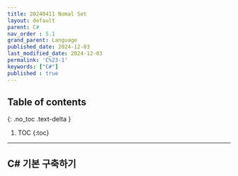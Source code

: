 ```yaml
---
title: 20240411 Nomal Set
layout: default
parent: C#
nav_order : 5.1
grand_parent: Language
published_date: 2024-12-03
last_modified_date: 2024-12-03
permalink: 'C%23-1'
keywords: ["C#"]
published : true
---
```

## Table of contents
{: .no_toc .text-delta }

1. TOC
{:toc}
---

<!-- 글의 제목은 ##
    나머지 큰 제목은 ###
    이후 나머지는 4개이상 -->

## C# 기본 구축하기